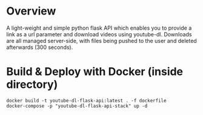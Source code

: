 # Overview

A light-weight and simple python flask API which enables you to provide a link as a url parameter and download videos using youtube-dl. Downloads are all managed server-side, with files being pushed to the user and deleted afterwards (300 seconds).

# Build & Deploy with Docker (inside directory)

```
docker build -t youtube-dl-flask-api:latest . -f dockerfile
docker-compose -p "youtube-dl-flask-api-stack" up -d 
```